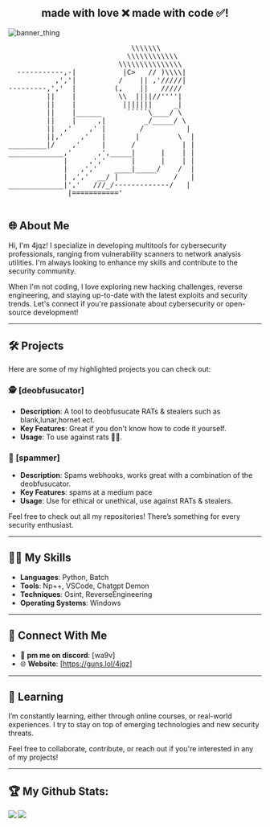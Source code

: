 <h2 align="center">made with love ❌ made with code ✅!</h2>

<p align="center">

  ![banner_thing](https://komarev.com/ghpvc/?username=4jqz&color=brightgreen)
  
</p>

<p align="center">
  <pre>
                             \\\\\\\
                            \\\\\\\\\\\\
                          \\\\\\\\\\\\\\\
  -----------,-|           |C>   // )\\\\|  
           ,','|          /    || ,'/////|  
---------,','  |         (,    ||   /////  
         ||    |          \\  ||||//''''|  
         ||    |           |||||||     _|  
         ||    |______      `````\____/ \  
         ||    |     ,|         _/_____/ \  
         ||  ,'    ,' |        /          |  
         ||,'    ,'   |       |         \  |  
_________|/    ,'     |      /           | |  
_____________,'      ,',_____|      |    | |  
             |     ,','      |      |    | |  
             |   ,','    ____|_____/    /  |  
             | ,','  __/ |             /   |  
_____________|','   ///_/-------------/   |  
              |==========='
  </pre>
</p>

## 🌐 About Me

Hi, I'm 4jqz! I specialize in developing multitools for cybersecurity professionals, ranging from vulnerability scanners to network analysis utilities. I'm always looking to enhance my skills and contribute to the security community. 

When I'm not coding, I love exploring new hacking challenges, reverse engineering, and staying up-to-date with the latest exploits and security trends. Let's connect if you're passionate about cybersecurity or open-source development!

---

## 🛠️ Projects

Here are some of my highlighted projects you can check out:

### 🕵️ **[deobfusucator]**
- **Description**: A tool to deobfusucate RATs & stealers such as blank,lunar,hornet ect.
- **Key Features**: Great if you don't know how to code it yourself.
- **Usage**: To use against rats 🤷‍♂️.

### 🔧 **[spammer]**
- **Description**: Spams webhooks, works great with a combination of the deobfusucator.
- **Key Features**: spams at a medium pace
- **Usage**: Use for ethical or unethical, use against RATs & stealers.

Feel free to check out all my repositories! There’s something for every security enthusiast.

---

## 👨‍💻 My Skills

- **Languages**: Python, Batch
- **Tools**: Np++, VSCode, Chatgpt Demon
- **Techniques**: Osint, ReverseEngineering
- **Operating Systems**: Windows

---

## 🔗 Connect With Me

- 📧 **pm me on discord**: [wa9v]
- 🌐 **Website**: [https://guns.lol/4jqz]


---

## 🧠 Learning

I’m constantly learning, either through online courses, or real-world experiences. I try to stay on top of emerging technologies and new security threats.

Feel free to collaborate, contribute, or reach out if you're interested in any of my projects!

---

## :trophy: My Github Stats:

<div>
<a href="https://github-readme-stats.vercel.app/api?username=4jqz&theme=tokyonight">
  <img  align="left" src="https://github-readme-stats.vercel.app/api?username=4jqz&count_private=true&show_icons=true&theme=tokyonight" />
</a>
<a href="https://github-readme-stats.vercel.app/api/top-langs/?username=4jqz&hide=php&theme=tokyonight">
  <img align="left" src="https://github-readme-stats.vercel.app/api/top-langs/?username=4jqz&hide=php&theme=tokyonight" />
</a>
</div>
